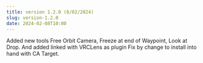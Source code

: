 ```yaml
---
title: version 1.2.0 (8/02/2024)
slug: version-1.2.0
date: 2024-02-08T10:00
---
```


Added new tools Free Orbit Camera, Freeze at end of Waypoint, Look at Drop.
And added linked with VRCLens as plugin
Fix by change to install into hand with CA Target.